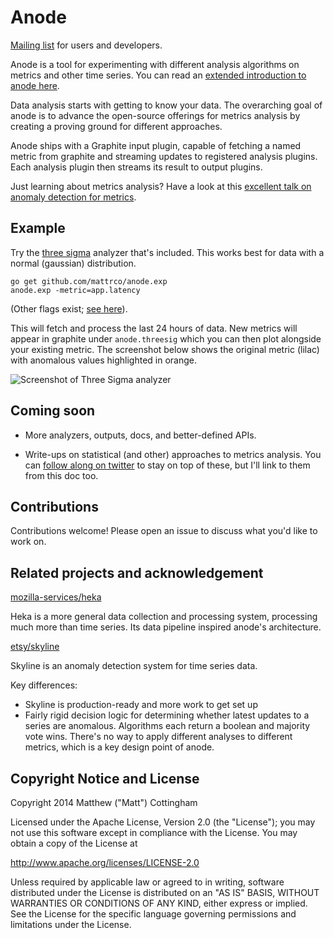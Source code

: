 Anode
=====

[Mailing list](https://groups.google.com/forum/#!forum/anode-discuss) for users and developers.

Anode is a tool for experimenting with different analysis algorithms on metrics and other time series. You can read an [extended introduction to anode here](http://blog.gopheracademy.com/birthday-bash-2014/using-go-for-anomaly-detection/).

Data analysis starts with getting to know your data. The overarching goal of anode is to advance the open-source offerings for metrics analysis by creating a proving ground for different approaches.

Anode ships with a Graphite input plugin, capable of fetching a named metric from graphite and streaming updates to registered analysis plugins. Each analysis plugin then streams its result to output plugins. 

Just learning about metrics analysis? Have a look at this [excellent talk on anomaly detection for metrics](http://www.metaforsoftware.com/monitorama-pdx-simple-math-for-anomaly-detection/).

Example
-------

Try the [three sigma](http://www.encyclopediaofmath.org/index.php/Three-sigma_rule) analyzer that's included. This works best for data with a normal (gaussian) distribution.

```
go get github.com/mattrco/anode.exp
anode.exp -metric=app.latency
```

(Other flags exist; [see here](https://github.com/mattrco/anode.exp/blob/master/main.go#L21)).

This will fetch and process the last 24 hours of data. New metrics will appear in graphite under `anode.threesig` which you can then plot alongside your existing metric. The screenshot below shows the original metric (lilac) with anomalous values highlighted in orange. 

![Screenshot of Three Sigma analyzer](https://raw.githubusercontent.com/mattrco/anode.exp/master/threesigma.png)

Coming soon
-----------

* More analyzers, outputs, docs, and better-defined APIs.

* Write-ups on statistical (and other) approaches to metrics analysis. You can [follow along on twitter](https://twitter.com/mattrco) to stay on top of these, but I'll link to them from this doc too.

Contributions
-------------

Contributions welcome! Please open an issue to discuss what you'd like to work on.

Related projects and acknowledgement
------------------------------------

[mozilla-services/heka](https://github.com/mozilla-services/heka)

Heka is a more general data collection and processing system, processing much more than time series. Its data pipeline inspired anode's architecture.

[etsy/skyline](https://github.com/etsy/skyline)

Skyline is an anomaly detection system for time series data.

Key differences:

* Skyline is production-ready and more work to get set up
* Fairly rigid decision logic for determining whether latest updates to a series are anomalous. Algorithms each return a boolean and majority vote wins. There's no way to apply different analyses to different metrics, which is a key design point of anode.

Copyright Notice and License
----------------------------

Copyright 2014 Matthew ("Matt") Cottingham

Licensed under the Apache License, Version 2.0 (the "License"); you may not use this software except in compliance with the License. You may obtain a copy of the License at

http://www.apache.org/licenses/LICENSE-2.0

Unless required by applicable law or agreed to in writing, software distributed under the License is distributed on an "AS IS" BASIS, WITHOUT WARRANTIES OR CONDITIONS OF ANY KIND, either express or implied. See the License for the specific language governing permissions and limitations under the License.

